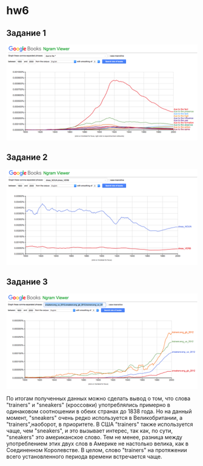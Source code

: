 # hw6
## Задание 1 
![](https://github.com/KattylovesFoma/hw6/blob/master/due%20to%20the.png)
## Задание 2 
![](https://github.com/KattylovesFoma/hw6/blob/master/part-of-speech%20tags.png)
## Задание 3
![](https://github.com/KattylovesFoma/hw6/blob/master/corpora.png)

По итогам полученных данных можно сделать вывод о том, что слова "trainers" и "sneakers" (кроссовки) употреблялись примерно в одинаковом соотношении в обеих странах до 1838 года. Но на данный момент, "sneakers" очень редко используется в Великобритании, а "trainers",наоборот, в приоритете. В США "trainers" также используется чаще, чем "sneakers", и это вызывает интерес, так как, по сути, "sneakers" это американское слово. Тем не менее, разница между употреблением этих двух слов в Америке не настолько велика, как в Соединенном Королевстве. В целом, слово "trainers" на протяжении всего установленного периода времени встречается чаще. 
